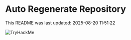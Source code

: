 # Auto Regenerate Repository

This README was last updated: 2025-08-20 11:51:22

 ![TryHackMe](https://tryhackme.com/badge/533634)